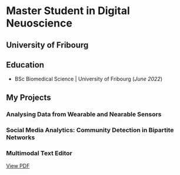 # Master Student in Digital Neuoscience
## University of Fribourg


## Education
- BSc Biomedical Science | University of Fribourg (_June 2022_)

## My Projects

### Analysing Data from Wearable and Nearable Sensors


### Social Media Analytics: Community Detection in Bipartite Networks


### Multimodal Text Editor
[View PDF](/assets/pdfs/Building%20a%20Multimodal%20Text%20Editor%20MUI.pdf)
